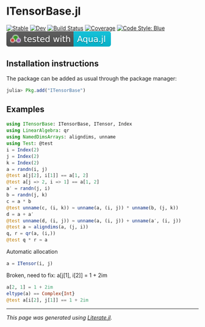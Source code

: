 # ITensorBase.jl

[![Stable](https://img.shields.io/badge/docs-stable-blue.svg)](https://ITensor.github.io/ITensorBase.jl/stable/)
[![Dev](https://img.shields.io/badge/docs-dev-blue.svg)](https://ITensor.github.io/ITensorBase.jl/dev/)
[![Build Status](https://github.com/ITensor/ITensorBase.jl/actions/workflows/Tests.yml/badge.svg?branch=main)](https://github.com/ITensor/ITensorBase.jl/actions/workflows/Tests.yml?query=branch%3Amain)
[![Coverage](https://codecov.io/gh/ITensor/ITensorBase.jl/branch/main/graph/badge.svg)](https://codecov.io/gh/ITensor/ITensorBase.jl)
[![Code Style: Blue](https://img.shields.io/badge/code%20style-blue-4495d1.svg)](https://github.com/invenia/BlueStyle)
[![Aqua](https://raw.githubusercontent.com/JuliaTesting/Aqua.jl/master/badge.svg)](https://github.com/JuliaTesting/Aqua.jl)

## Installation instructions

The package can be added as usual through the package manager:

```julia
julia> Pkg.add("ITensorBase")
```

## Examples

````julia
using ITensorBase: ITensorBase, ITensor, Index
using LinearAlgebra: qr
using NamedDimsArrays: aligndims, unname
using Test: @test
i = Index(2)
j = Index(2)
k = Index(2)
a = randn(i, j)
@test a[j[2], i[1]] == a[1, 2]
@test a[j => 2, i => 1] == a[1, 2]
a′ = randn(j, i)
b = randn(j, k)
c = a * b
@test unname(c, (i, k)) ≈ unname(a, (i, j)) * unname(b, (j, k))
d = a + a′
@test unname(d, (i, j)) ≈ unname(a, (i, j)) + unname(a′, (i, j))
@test a ≈ aligndims(a, (j, i))
q, r = qr(a, (i,))
@test q * r ≈ a
````

Automatic allocation

````julia
a = ITensor(i, j)
````

Broken, need to fix:
a[j[1], i[2]] = 1 + 2im

````julia
a[2, 1] = 1 + 2im
eltype(a) == Complex{Int}
@test a[i[2], j[1]] == 1 + 2im
````

---

*This page was generated using [Literate.jl](https://github.com/fredrikekre/Literate.jl).*

